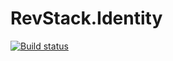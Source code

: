 # RevStack.Identity

[![Build status](https://ci.appveyor.com/api/projects/status/03jrfve1l4auqvci?svg=true)](https://ci.appveyor.com/project/tachyon1337/identity)